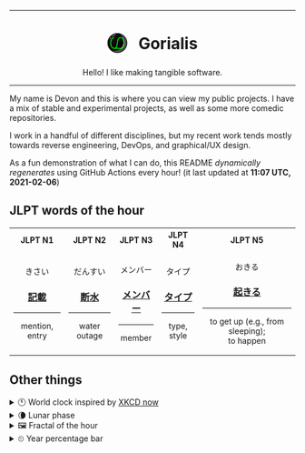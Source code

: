 ***

<h1 align="center">
<sub>
    <img src="readme/resources/avatar.png" height="36">
</sub>
&nbsp;
Gorialis
</h1>
<p align="center">
Hello! I like making tangible software.
</p>

***

My name is Devon and this is where you can view my public projects. I have a mix of stable and experimental projects, as well as some more comedic repositories.

I work in a handful of different disciplines, but my recent work tends mostly towards reverse engineering, DevOps, and graphical/UX design.

As a fun demonstration of what I can do, this README *dynamically regenerates* using GitHub Actions every hour! (it last updated at **11:07 UTC, 2021-02-06**)

<h2>JLPT words of the hour</h2>
<table>
    <tr>
        <th>JLPT N1</th>
        <th>JLPT N2</th>
        <th>JLPT N3</th>
        <th>JLPT N4</th>
        <th>JLPT N5</th>
    </tr>
    <tr>
        <td>
            <p align="center">きさい</p>
            <h3 align="center"><b><a href="https://jisho.org/search/%E8%A8%98%E8%BC%89">記載</a></b></h3>
            <hr>
            <p align="center">mention,<wbr> entry</p>
        </td>
        <td>
            <p align="center">だんすい</p>
            <h3 align="center"><b><a href="https://jisho.org/search/%E6%96%AD%E6%B0%B4">断水</a></b></h3>
            <hr>
            <p align="center">water outage</p>
        </td>
        <td>
            <p align="center">メンバー</p>
            <h3 align="center"><b><a href="https://jisho.org/search/%E3%83%A1%E3%83%B3%E3%83%90%E3%83%BC">メンバー</a></b></h3>
            <hr>
            <p align="center">member</p>
        </td>
        <td>
            <p align="center">タイプ</p>
            <h3 align="center"><b><a href="https://jisho.org/search/%E3%82%BF%E3%82%A4%E3%83%97">タイプ</a></b></h3>
            <hr>
            <p align="center">type,<wbr> style</p>
        </td>
        <td>
            <p align="center">おきる</p>
            <h3 align="center"><b><a href="https://jisho.org/search/%E8%B5%B7%E3%81%8D%E3%82%8B">起きる</a></b></h3>
            <hr>
            <p align="center">to get up (e.g.,<wbr> from sleeping);<br> to happen</p>
        </td>
    </tr>
</table>

<h2>Other things</h2>
<details>
<summary>🕚  World clock inspired by <a href="https://xkcd.com/now">XKCD now</a></summary>

> <img src="generated/now.png" width="512">

</details>
<details>
<summary>🌘 Lunar phase</summary>

The moon is approximately 84.18% through its phase (Waning Crescent).

</details>
<details>
<summary>&#x1f5bc; Fractal of the hour</summary>

> <img src="generated/fractal.png" width="512">

</details>
<details>
<summary>&#x23f2; Year percentage bar</summary>
<pre><code>2021 [█▁▁▁▁▁▁▁▁▁▁▁▁▁▁▁▁▁▁▁] 9.99%</code></pre>
</details>
